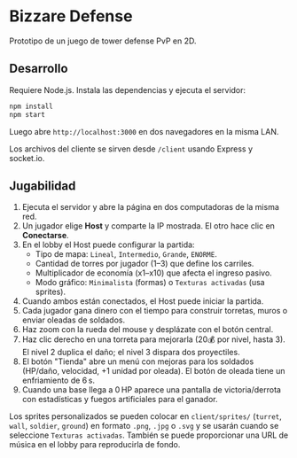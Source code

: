 # Bizzare Defense

Prototipo de un juego de tower defense PvP en 2D.

## Desarrollo

Requiere Node.js. Instala las dependencias y ejecuta el servidor:

```bash
npm install
npm start
```

Luego abre `http://localhost:3000` en dos navegadores en la misma LAN.

Los archivos del cliente se sirven desde `/client` usando Express y socket.io.

## Jugabilidad

1. Ejecuta el servidor y abre la página en dos computadoras de la misma red.
2. Un jugador elige **Host** y comparte la IP mostrada. El otro hace clic en **Conectarse**.
3. En el lobby el Host puede configurar la partida:
   - Tipo de mapa: `Lineal`, `Intermedio`, `Grande`, `ENORME`.
   - Cantidad de torres por jugador (1–3) que define los carriles.
   - Multiplicador de economía (x1–x10) que afecta el ingreso pasivo.
   - Modo gráfico: `Minimalista` (formas) o `Texturas activadas` (usa sprites).
4. Cuando ambos están conectados, el Host puede iniciar la partida.
5. Cada jugador gana dinero con el tiempo para construir torretas, muros o enviar oleadas de soldados.
6. Haz zoom con la rueda del mouse y desplázate con el botón central.
7. Haz clic derecho en una torreta para mejorarla (20💰 por nivel, hasta 3). El nivel 2 duplica el daño; el nivel 3 dispara dos proyectiles.
8. El botón "Tienda" abre un menú con mejoras para los soldados (HP/daño, velocidad, +1 unidad por oleada). El botón de oleada tiene un enfriamiento de 6 s.
9. Cuando una base llega a 0 HP aparece una pantalla de victoria/derrota con estadísticas y fuegos artificiales para el ganador.

Los sprites personalizados se pueden colocar en `client/sprites/` (`turret`, `wall`, `soldier`, `ground`) en formato `.png`, `.jpg` o `.svg` y se usarán cuando se seleccione `Texturas activadas`. También se puede proporcionar una URL de música en el lobby para reproducirla de fondo.